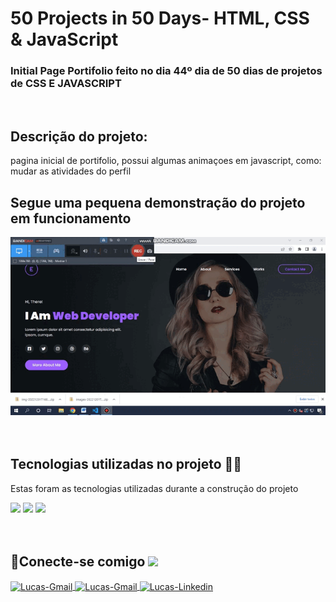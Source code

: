 # 50 Projects in 50 Days- HTML, CSS & JavaScript


###  Initial Page Portifolio feito no dia 44º dia de 50 dias de  projetos de CSS E JAVASCRIPT
<br>

<h2 align="left">Descrição do projeto:</h2>

<p align="left"> pagina inicial de portifolio, possui algumas animaçoes em javascript, como: mudar as atividades do perfil <br>



<h2 align="left">Segue uma pequena demonstração do projeto em funcionamento</h2>

  <div align="left">
  <img src="https://github.com/Lucas8901/initial-page-portifolio/blob/main/img/gif/bandicam%202022-12-01%2016-26-38-137.gif"/>
  </div>


<br>
<br>

<h2 align="left"> Tecnologias utilizadas no projeto 👨‍💻</h2>

<p align="left">Estas foram as tecnologias utilizadas durante a construção do projeto</p>

<div align="left">
  <img src="https://img.shields.io/badge/HTML5-E34F26?style=for-the-badge&logo=html5&logoColor=white"/>
  <img src="https://img.shields.io/badge/CSS3-1572B6?style=for-the-badge&logo=css3&logoColor=white"/>
  <img src="https://img.shields.io/badge/JavaScript-F7DF1E?style=for-the-badge&logo=javascript&logoColor=black"/>
</div>
<br>
<br>



<h2> 🔗Conecte-se comigo <img src=https://user-images.githubusercontent.com/69019626/121693520-9b5b6100-ca9f-11eb-9667-aea4b1578685.gif width="70"></h2>

<a href="https://discord.com/channels/@me" target="_blank">
  <img align="center" alt="Lucas-Gmail"src= "https://img.shields.io/badge/Discord-7289DA?style=for-the-badge&logo=discord&logoColor=white">
</a>

<a href="https://github.com/Lucas8901" target="_blank">
  <img align="center" alt="Lucas-Gmail"src= "https://img.shields.io/badge/GitHub-100000?style=for-the-badge&logo=github&logoColor=white">
</a>

<a href="https://www.linkedin.com/in/lucas-logistica/" target="_blank">
  <img align="center" alt="Lucas-Linkedin" src= "https://img.shields.io/badge/LinkedIn-0077B5?style=for-the-badge&logo=linkedin&logoColor=white" style="max-width:100%;">
</a>

<a href="https://www.linkedin.com/in/lucas-logistica/" target="_blank">
